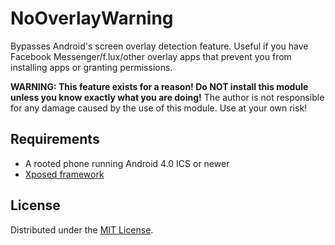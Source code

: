 # NoOverlayWarning

Bypasses Android's screen overlay detection feature. Useful if you have
Facebook Messenger/f.lux/other overlay apps that prevent you from
installing apps or granting permissions.

**WARNING: This feature exists for a reason! Do NOT install this
module unless you know exactly what you are doing!** The author
is not responsible for any damage caused by the use of this module.
Use at your own risk!

## Requirements

- A rooted phone running Android 4.0 ICS or newer
- [Xposed framework](http://forum.xda-developers.com/xposed)

## License

Distributed under the [MIT License](http://opensource.org/licenses/MIT).

